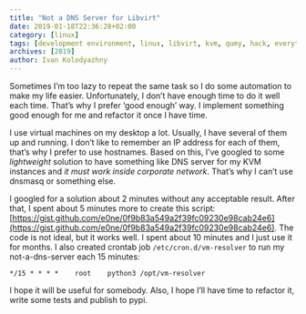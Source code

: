 ```yaml
---
title: "Not a DNS Server for Libvirt"
date: 2019-01-18T22:36:28+02:00
category: [linux]
tags: [development environment, linux, libvirt, kvm, qumy, hack, everything-as-a-code]
archives: [2019]
author: Ivan Kolodyazhny
---
```


Sometimes I’m too lazy to repeat the same task so I do some automation to make
my life easier. Unfortunately, I don’t have enough time to do it well each time.
That’s why I prefer ‘good enough’ way. I implement something good enough for me
and refactor it once I have time.

I use virtual machines on my desktop a lot. Usually, I have several of them up
and running. I don’t like to remember an IP address for each of them, that’s
why I prefer to use hostnames. Based on this, I’ve googled to some
*lightweight* solution to have something like DNS server for my KVM instances
and *it must work inside corporate network*. That’s why I can’t use dnsmasq or
something else.

I googled for a solution about 2 minutes without any acceptable result. After
that, I spent about 5 minutes more to create this script:
[https://gist.github.com/e0ne/0f9b83a549a2f39fc09230e98cab24e6](https://gist.github.com/e0ne/0f9b83a549a2f39fc09230e98cab24e6).
The code is not ideal, but it works well. I spent about 10 minutes and I just
use it for months. I also created crontab job `/etc/cron.d/vm-resolver`
to run my not-a-dns-server each 15 minutes:

```
*/15 * * * *    root    python3 /opt/vm-resolver
```

I hope it will be useful for somebody. Also, I hope I’ll have time to refactor
it, write some tests and publish to pypi.

